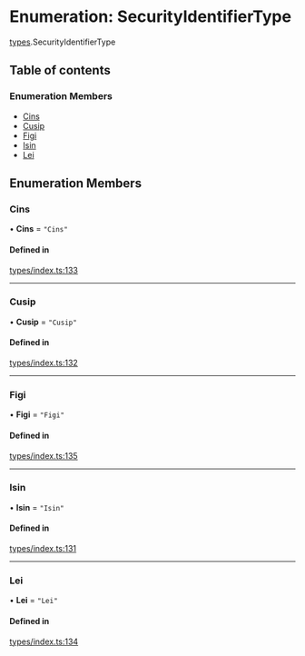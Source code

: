 # Enumeration: SecurityIdentifierType

[types](../wiki/types).SecurityIdentifierType

## Table of contents

### Enumeration Members

- [Cins](../wiki/types.SecurityIdentifierType#cins)
- [Cusip](../wiki/types.SecurityIdentifierType#cusip)
- [Figi](../wiki/types.SecurityIdentifierType#figi)
- [Isin](../wiki/types.SecurityIdentifierType#isin)
- [Lei](../wiki/types.SecurityIdentifierType#lei)

## Enumeration Members

### Cins

• **Cins** = ``"Cins"``

#### Defined in

[types/index.ts:133](https://github.com/PolymeshAssociation/polymesh-sdk/blob/31fdce23/src/types/index.ts#L133)

___

### Cusip

• **Cusip** = ``"Cusip"``

#### Defined in

[types/index.ts:132](https://github.com/PolymeshAssociation/polymesh-sdk/blob/31fdce23/src/types/index.ts#L132)

___

### Figi

• **Figi** = ``"Figi"``

#### Defined in

[types/index.ts:135](https://github.com/PolymeshAssociation/polymesh-sdk/blob/31fdce23/src/types/index.ts#L135)

___

### Isin

• **Isin** = ``"Isin"``

#### Defined in

[types/index.ts:131](https://github.com/PolymeshAssociation/polymesh-sdk/blob/31fdce23/src/types/index.ts#L131)

___

### Lei

• **Lei** = ``"Lei"``

#### Defined in

[types/index.ts:134](https://github.com/PolymeshAssociation/polymesh-sdk/blob/31fdce23/src/types/index.ts#L134)
